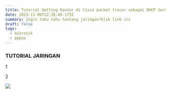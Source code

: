 ```yaml
---
title: Tutorial Setting Router di Cisco packet tracer sebagai DHCP Server
date: 2023-11-06T12:38:49.175Z
summary: Ingin tahu tahu tentang jaringan?klik link ini
draft: false
tags:
  - mikrotik
  - pppoe
---
```

### TUTORIAL JARINGAN

1

2

![](/images/uploads/dhcp-setup.png)